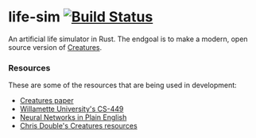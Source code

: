 # life-sim [![Build Status](https://travis-ci.org/aatxe/life-sim.svg?branch=master)](https://travis-ci.org/aatxe/life-sim) #
An artificial life simulator in Rust. The endgoal is to make a modern, open source version of
[Creatures](https://en.wikipedia.org/wiki/Creatures_(artificial_life_series)).


### Resources ###
These are some of the resources that are being used in development:
* [Creatures paper](http://mrl.snu.ac.kr/courses/CourseSyntheticCharacter/grand96creatures.pdf)
* [Willamette University's CS-449](http://www.willamette.edu/~gorr/classes/cs449/intro.html)
* [Neural Networks in Plain English](http://www.ai-junkie.com/ann/evolved/nnt1.html)
* [Chris Double's Creatures resources](http://double.co.nz/creatures/genetics.htm)
